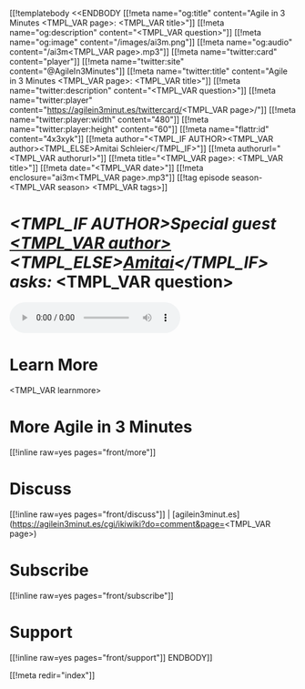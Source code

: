 [[!templatebody <<ENDBODY
[[!meta name="og:title" content="Agile in 3 Minutes <TMPL_VAR page>: <TMPL_VAR title>"]]
[[!meta name="og:description" content="<TMPL_VAR question>"]]
[[!meta name="og:image" content="/images/ai3m.png"]]
[[!meta name="og:audio" content="/ai3m<TMPL_VAR page>.mp3"]]
[[!meta name="twitter:card" content="player"]]
[[!meta name="twitter:site" content="@AgileIn3Minutes"]]
[[!meta name="twitter:title" content="Agile in 3 Minutes <TMPL_VAR page>: <TMPL_VAR title>"]]
[[!meta name="twitter:description" content="<TMPL_VAR question>"]]
[[!meta name="twitter:player" content="https://agilein3minut.es/twittercard/<TMPL_VAR page>/"]]
[[!meta name="twitter:player:width" content="480"]]
[[!meta name="twitter:player:height" content="60"]]
[[!meta name="flattr:id" content="4x3xyk"]]
[[!meta author="<TMPL_IF AUTHOR><TMPL_VAR author><TMPL_ELSE>Amitai Schleier</TMPL_IF>"]]
[[!meta authorurl="<TMPL_VAR authorurl>"]]
[[!meta title="<TMPL_VAR page>: <TMPL_VAR title>"]]
[[!meta date="<TMPL_VAR date>"]]
[[!meta enclosure="ai3m<TMPL_VAR page>.mp3"]]
[[!tag episode season-<TMPL_VAR season> <TMPL_VAR tags>]]

# _<TMPL_IF AUTHOR>Special guest [<TMPL_VAR author>](<TMPL_VAR authorurl>)<TMPL_ELSE>[Amitai](<TMPL_VAR authorurl>)</TMPL_IF> asks:_ <TMPL_VAR question>

<div id="inlineaudio"><audio src="/ai3m<TMPL_VAR page>.mp3" preload="metadata" controls="controls"></audio></div>

# Learn More

<TMPL_VAR learnmore>

# More Agile in 3 Minutes

[[!inline raw=yes pages="front/more"]]

# Discuss

[[!inline raw=yes pages="front/discuss"]] | [agilein3minut.es](https://agilein3minut.es/cgi/ikiwiki?do=comment&page=<TMPL_VAR page>)

# Subscribe

[[!inline raw=yes pages="front/subscribe"]]

# Support

[[!inline raw=yes pages="front/support"]]
ENDBODY]]

[[!meta redir="index"]]
